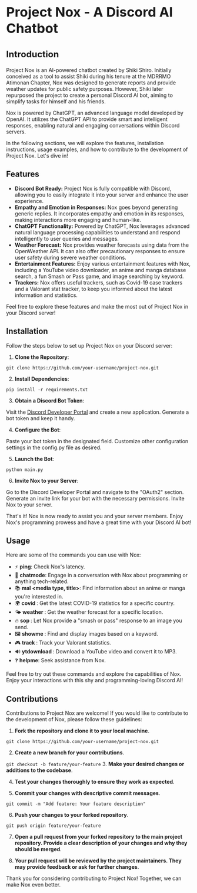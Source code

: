 # <h1 style="font-size: 36px">Project Nox - A Discord AI Chatbot</h1>

## <h2 style="font-size: 24px">Introduction</h2>

Project Nox is an AI-powered chatbot created by Shiki Shiro. Initially conceived as a tool to assist Shiki during his tenure at the MDRRMO Atimonan Chapter, Nox was designed to generate reports and provide weather updates for public safety purposes. However, Shiki later repurposed the project to create a personal Discord AI bot, aiming to simplify tasks for himself and his friends.

Nox is powered by ChatGPT, an advanced language model developed by OpenAI. It utilizes the ChatGPT API to provide smart and intelligent responses, enabling natural and engaging conversations within Discord servers.

In the following sections, we will explore the features, installation instructions, usage examples, and how to contribute to the development of Project Nox. Let's dive in!

## Features

- **Discord Bot Ready:** Project Nox is fully compatible with Discord, allowing you to easily integrate it into your server and enhance the user experience.
- **Empathy and Emotion in Responses:** Nox goes beyond generating generic replies. It incorporates empathy and emotion in its responses, making interactions more engaging and human-like.
- **ChatGPT Functionality:** Powered by ChatGPT, Nox leverages advanced natural language processing capabilities to understand and respond intelligently to user queries and messages.
- **Weather Forecast:** Nox provides weather forecasts using data from the OpenWeather API. It can also offer precautionary responses to ensure user safety during severe weather conditions.
- **Entertainment Features:** Enjoy various entertainment features with Nox, including a YouTube video downloader, an anime and manga database search, a fun Smash or Pass game, and image searching by keyword.
- **Trackers:** Nox offers useful trackers, such as Covid-19 case trackers and a Valorant stat tracker, to keep you informed about the latest information and statistics.

Feel free to explore these features and make the most out of Project Nox in your Discord server!

## Installation
Follow the steps below to set up Project Nox on your Discord server:

1. **Clone the Repository**:

`git clone https://github.com/your-username/project-nox.git`

2. **Install Dependencies**:

```pip install -r requirements.txt```

3. **Obtain a Discord Bot Token**: 

Visit the [Discord Developer Portal](https://discord.com/developers/applications) and create a new application. Generate a bot token and keep it handy.

4. **Configure the Bot**:


Paste your bot token in the designated field.
Customize other configuration settings in the config.py file as desired.

5. **Launch the Bot**:

```python main.py```

6. **Invite Nox to your Server**:


Go to the Discord Developer Portal and navigate to the "OAuth2" section.
Generate an invite link for your bot with the necessary permissions.
Invite Nox to your server.

That's it! Nox is now ready to assist you and your server members. Enjoy Nox's programming prowess and have a great time with your Discord AI bot!

## Usage

Here are some of the commands you can use with Nox:

- ⚡ **ping**: Check Nox's latency.
- 💬 **chatmode**: Engage in a conversation with Nox about programming or anything tech-related.
- 📚 **mal <media type, title>**: Find information about an anime or manga you're interested in.
- 🌍 **covid <country>**: Get the latest COVID-19 statistics for a specific country.
- 🌤️ **weather <location>**: Get the weather forecast for a specific location.
- 🔥 **sop <attach an image>**: Let Nox provide a "smash or pass" response to an image you send.
- 🖼️ **showme <keyword>**: Find and display images based on a keyword.
- 🎮 **track <Valorant username>**: Track your Valorant statistics.
- 🔊 **ytdownload <YouTube URL>**: Download a YouTube video and convert it to MP3.
- ❓ **helpme**: Seek assistance from Nox.

Feel free to try out these commands and explore the capabilities of Nox. Enjoy your interactions with this shy and programming-loving Discord AI!

## Contributions
Contributions to Project Nox are welcome! If you would like to contribute to the development of Nox, please follow these guidelines:

1. **Fork the repository and clone it to your local machine**.

```git clone https://github.com/your-username/project-nox.git```
  
2. **Create a new branch for your contributions**.

```git checkout -b feature/your-feature```
3. **Make your desired changes or additions to the codebase**.

4. **Test your changes thoroughly to ensure they work as expected**.

5. **Commit your changes with descriptive commit messages**.

```git commit -m "Add feature: Your feature description"```
  
6. **Push your changes to your forked repository**.

```git push origin feature/your-feature```
  
7. **Open a pull request from your forked repository to the main project repository. Provide a clear description of your changes and why they should be merged**.

8. **Your pull request will be reviewed by the project maintainers. They may provide feedback or ask for further changes**.

Thank you for considering contributing to Project Nox! Together, we can make Nox even better.
